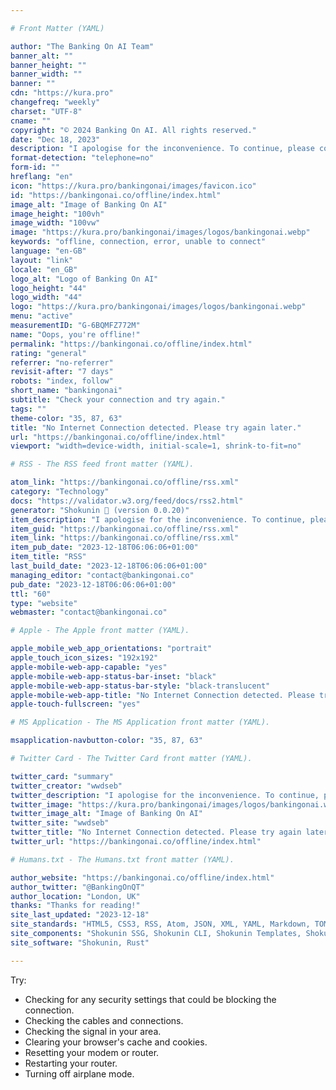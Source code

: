 ```yaml
---

# Front Matter (YAML)

author: "The Banking On AI Team"
banner_alt: ""
banner_height: ""
banner_width: ""
banner: ""
cdn: "https://kura.pro"
changefreq: "weekly"
charset: "UTF-8"
cname: ""
copyright: "© 2024 Banking On AI. All rights reserved."
date: "Dec 18, 2023"
description: "I apologise for the inconvenience. To continue, please connect to a Wi-Fi network or enable cellular data"
format-detection: "telephone=no"
form-id: ""
hreflang: "en"
icon: "https://kura.pro/bankingonai/images/favicon.ico"
id: "https://bankingonai.co/offline/index.html"
image_alt: "Image of Banking On AI"
image_height: "100vh"
image_width: "100vw"
image: "https://kura.pro/bankingonai/images/logos/bankingonai.webp"
keywords: "offline, connection, error, unable to connect"
language: "en-GB"
layout: "link"
locale: "en_GB"
logo_alt: "Logo of Banking On AI"
logo_height: "44"
logo_width: "44"
logo: "https://kura.pro/bankingonai/images/logos/bankingonai.webp"
menu: "active"
measurementID: "G-6BQMFZ772M"
name: "Oops, you're offline!"
permalink: "https://bankingonai.co/offline/index.html"
rating: "general"
referrer: "no-referrer"
revisit-after: "7 days"
robots: "index, follow"
short_name: "bankingonai"
subtitle: "Check your connection and try again."
tags: ""
theme-color: "35, 87, 63"
title: "No Internet Connection detected. Please try again later."
url: "https://bankingonai.co/offline/index.html"
viewport: "width=device-width, initial-scale=1, shrink-to-fit=no"

# RSS - The RSS feed front matter (YAML).

atom_link: "https://bankingonai.co/offline/rss.xml"
category: "Technology"
docs: "https://validator.w3.org/feed/docs/rss2.html"
generator: "Shokunin 🦀 (version 0.0.20)"
item_description: "I apologise for the inconvenience. To continue, please connect to a Wi-Fi network or enable cellular data"
item_guid: "https://bankingonai.co/offline/rss.xml"
item_link: "https://bankingonai.co/offline/rss.xml"
item_pub_date: "2023-12-18T06:06:06+01:00"
item_title: "RSS"
last_build_date: "2023-12-18T06:06:06+01:00"
managing_editor: "contact@bankingonai.co"
pub_date: "2023-12-18T06:06:06+01:00"
ttl: "60"
type: "website"
webmaster: "contact@bankingonai.co"

# Apple - The Apple front matter (YAML).

apple_mobile_web_app_orientations: "portrait"
apple_touch_icon_sizes: "192x192"
apple-mobile-web-app-capable: "yes"
apple-mobile-web-app-status-bar-inset: "black"
apple-mobile-web-app-status-bar-style: "black-translucent"
apple-mobile-web-app-title: "No Internet Connection detected. Please try again later."
apple-touch-fullscreen: "yes"

# MS Application - The MS Application front matter (YAML).

msapplication-navbutton-color: "35, 87, 63"

# Twitter Card - The Twitter Card front matter (YAML).

twitter_card: "summary"
twitter_creator: "wwdseb"
twitter_description: "I apologise for the inconvenience. To continue, please connect to a Wi-Fi network or enable cellular data"
twitter_image: "https://kura.pro/bankingonai/images/logos/bankingonai.webp"
twitter_image_alt: "Image of Banking On AI"
twitter_site: "wwdseb"
twitter_title: "No Internet Connection detected. Please try again later."
twitter_url: "https://bankingonai.co/offline/index.html"

# Humans.txt - The Humans.txt front matter (YAML).

author_website: "https://bankingonai.co/offline/index.html"
author_twitter: "@BankingOnQT"
author_location: "London, UK"
thanks: "Thanks for reading!"
site_last_updated: "2023-12-18"
site_standards: "HTML5, CSS3, RSS, Atom, JSON, XML, YAML, Markdown, TOML"
site_components: "Shokunin SSG, Shokunin CLI, Shokunin Templates, Shokunin Themes, Kaishi SSG, Kaishi CLI, Kaishi Templates, Kaishi Themes"
site_software: "Shokunin, Rust"

---
```


Try:

- Checking for any security settings that could be blocking the connection.
- Checking the cables and connections.
- Checking the signal in your area.
- Clearing your browser's cache and cookies.
- Resetting your modem or router.
- Restarting your router.
- Turning off airplane mode.
